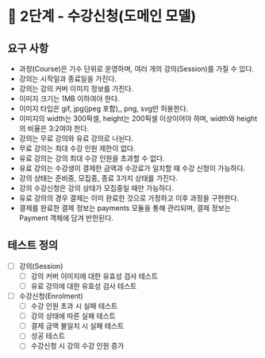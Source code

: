 # 🚀 2단계 - 수강신청(도메인 모델)

## 요구 사항
* 과정(Course)은 기수 단위로 운영하며, 여러 개의 강의(Session)를 가질 수 있다.
* 강의는 시작일과 종료일을 가진다.
* 강의는 강의 커버 이미지 정보를 가진다.
* 이미지 크기는 1MB 이하여야 한다.
* 이미지 타입은 gif, jpg(jpeg 포함),, png, svg만 허용한다.
* 이미지의 width는 300픽셀, height는 200픽셀 이상이어야 하며, width와 height의 비율은 3:2여야 한다.
* 강의는 무료 강의와 유료 강의로 나뉜다.
* 무료 강의는 최대 수강 인원 제한이 없다.
* 유료 강의는 강의 최대 수강 인원을 초과할 수 없다.
* 유료 강의는 수강생이 결제한 금액과 수강료가 일치할 때 수강 신청이 가능하다.
* 강의 상태는 준비중, 모집중, 종료 3가지 상태를 가진다.
* 강의 수강신청은 강의 상태가 모집중일 때만 가능하다.
* 유료 강의의 경우 결제는 이미 완료한 것으로 가정하고 이후 과정을 구현한다.
* 결제를 완료한 결제 정보는 payments 모듈을 통해 관리되며, 결제 정보는 Payment 객체에 담겨 반한된다.

## 테스트 정의
- [ ] 강의(Session)
  - [ ] 강의 커버 이미지에 대한 유효성 검사 테스트
  - [ ] 유료 강의에 대한 유효성 검사 테스트
- [ ] 수강신청(Enrolment)
  - [ ] 수강 인원 초과 시 실패 테스트
  - [ ] 강의 상태에 따른 실패 테스트
  - [ ] 결제 금액 불일치 시 실패 테스트
  - [ ] 성공 테스트
  - [ ] 수강신청 시 강의 수강 인원 증가 
